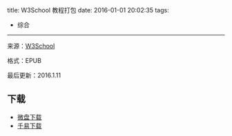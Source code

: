 title: W3School 教程打包
date: 2016-01-01 20:02:35
tags:
  - 综合
---

来源：[W3School](http://www.w3cschool.cc)

格式：EPUB

最后更新：2016.1.11

<!--more-->

## 下载 ##

+ [微盘下载](http://vdisk.weibo.com/s/aADaW4YRF0jeJ)
+ [千易下载](http://1000eb.com/1iikc)